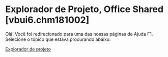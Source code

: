 
# Explorador de Projeto, Office Shared [vbui6.chm181002]

Olá! Você foi redirecionado para uma das nossas páginas de Ajuda F1. Selecione o tópico que estava procurando abaixo.

[Explorador de projeto](http://msdn.microsoft.com/library/318bb305-6d3e-36c6-f6f7-c96d70242279%28Office.15%29.aspx)

